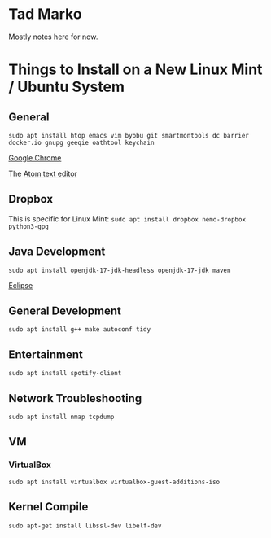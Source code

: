 # Tad Marko

Mostly notes here for now.

# Things to Install on a New Linux Mint / Ubuntu System

## General

```sudo apt install htop emacs vim byobu git smartmontools dc barrier docker.io gnupg geeqie oathtool keychain```

[Google Chrome](https://www.google.com/chrome/)

The [Atom text editor](https://flight-manual.atom.io/getting-started/sections/installing-atom/)

## Dropbox

This is specific for Linux Mint: ```sudo apt install dropbox nemo-dropbox python3-gpg```

## Java Development

```sudo apt install openjdk-17-jdk-headless openjdk-17-jdk maven```

[Eclipse](https://www.eclipse.org/downloads/)

## General Development

```sudo apt install g++ make autoconf tidy```

## Entertainment

```sudo apt install spotify-client```

## Network Troubleshooting

```sudo apt install nmap tcpdump```

## VM

### VirtualBox

```sudo apt install virtualbox virtualbox-guest-additions-iso```

## Kernel Compile

```sudo apt-get install libssl-dev libelf-dev```

<!--
- 👋 Hi, I’m @txtad
- 👀 I’m interested in ...
- 🌱 I’m currently learning ...
- 💞️ I’m looking to collaborate on ...
- 📫 How to reach me ...
-->
<!---
txtad/txtad is a ✨ special ✨ repository because its `README.md` (this file) appears on your GitHub profile.
You can click the Preview link to take a look at your changes.
--->

